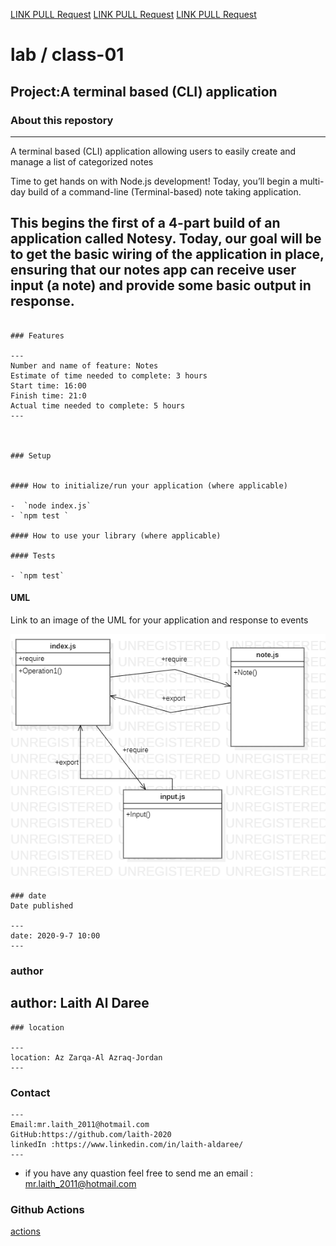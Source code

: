 
[LINK PULL Request](https://github.com/laith-401-advanced-javascript/notes/pull/1)
[LINK PULL Request](https://github.com/laith-401-advanced-javascript/notes/pull/2)
[LINK PULL Request](https://github.com/laith-401-advanced-javascript/notes/pull/3)


# lab / class-01

## Project:A terminal based (CLI) application

### About this repostory

---
A terminal based (CLI) application allowing users to easily create and manage a list of categorized notes

Time to get hands on with Node.js development! Today, you’ll begin a multi-day build of a command-line (Terminal-based) note taking application.

This begins the first of a 4-part build of an application called Notesy. Today, our goal will be to get the basic wiring of the application in place, ensuring that our notes app can receive user input (a note) and provide some basic output in response.
---
```

### Features

---
Number and name of feature: Notes
Estimate of time needed to complete: 3 hours 
Start time: 16:00
Finish time: 21:0
Actual time needed to complete: 5 hours
---



### Setup


#### How to initialize/run your application (where applicable)

-  `node index.js`
- `npm test `

#### How to use your library (where applicable)

#### Tests

- `npm test`

```
#### UML

Link to an image of the UML for your application and response to events

![UML IMAGE](img/Main.png)


```
### date
Date published

---
date: 2020-9-7 10:00
---
```
### author

author: Laith Al Daree
---
```
### location

---
location: Az Zarqa-Al Azraq-Jordan
---
```

### Contact 
```
---
Email:mr.laith_2011@hotmail.com
GitHub:https://github.com/laith-2020
linkedIn :https://www.linkedin.com/in/laith-aldaree/
---
```



* if you have any quastion feel free to send me an 
  email : mr.laith_2011@hotmail.com


### Github Actions
[actions](https://github.com/laith-401-advanced-javascript/notes/actions/runs/243430952)